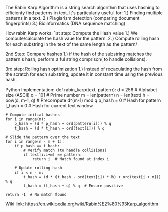 The Rabin Karp Algorithm is a string search algorithm that uses hashing to efficienty find patterns in text. 
It's particularly useful for:
1.) Finding multiple patterns in a text.
2.) Plagiarism detection (comparing document fingerprints)
3.) Bioinformatics (DNA sequence matching)

How rabin Karp works:
1st step: Compute the Hash value 
1.) We compute/calculate the hash vaue for the pattern. 
2.) Compute rolling hash for each substring in the text of the same length as the pattern/ 

2nd Step: Compare hashes
1.) if the hash of the substring matches the pattern's hash, perform a ful string comprison( to handle collisions).

3rd step: Rolling hash optimization
1.) Instead of recaculating the hash from the scratch for each substring, update it in constant time using the previous hash. 


Python Implementation:
def rabin_karp(text, pattern):
    d = 256  # Alphabet size (ASCII)
    q = 101  # Prime number
    m = len(pattern)
    n = len(text)
    h = pow(d, m-1, q)  # Precompute d^(m-1) mod q
    p_hash = 0  # Hash for pattern
    t_hash = 0  # Hash for current text window

    # Compute initial hashes
    for i in range(m):
        p_hash = (d * p_hash + ord(pattern[i])) % q
        t_hash = (d * t_hash + ord(text[i])) % q

    # Slide the pattern over the text
    for i in range(n - m + 1):
        if p_hash == t_hash:
            # Verify match (to handle collisions)
            if text[i:i+m] == pattern:
                return i  # Match found at index i

        # Update rolling hash
        if i < n - m:
            t_hash = (d * (t_hash - ord(text[i]) * h) + ord(text[i + m])) % q
            t_hash = (t_hash + q) % q  # Ensure positive

    return -1  # No match found


Wiki link: https://en.wikipedia.org/wiki/Rabin%E2%80%93Karp_algorithm

